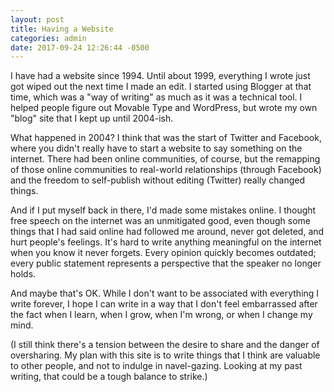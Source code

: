 ```yaml
---
layout: post
title: Having a Website
categories: admin
date: 2017-09-24 12:26:44 -0500
---
```


I have had a website since 1994. Until about 1999, everything I wrote just got wiped out the next time I made an edit. I started using Blogger at that time, which was a "way of writing" as much as it was a technical tool. I helped people figure out Movable Type and WordPress, but wrote my own "blog" site that I kept up until 2004-ish.

What happened in 2004? I think that was the start of Twitter and Facebook, where you didn't really have to start a website to say something on the internet. There had been online communities, of course, but the remapping of those online communities to real-world relationships (through Facebook) and the freedom to self-publish without editing (Twitter) really changed things.

And if I put myself back in there, I'd made some mistakes online. I thought free speech on the internet was an unmitigated good, even though some things that I had said online had followed me around, never got deleted, and hurt people's feelings. It's hard to write anything meaningful on the internet when you know it never forgets. Every opinion quickly becomes outdated; every public statement represents a perspective that the speaker no longer holds.

And maybe that's OK. While I don't want to be associated with everything I write forever, I hope I can write in a way that I don't feel embarrassed after the fact when I learn, when I grow, when I'm wrong, or when I change my mind.

(I still think there's a tension between the desire to share and the danger of oversharing. My plan with this site is to write things that I think are valuable to other people, and not to indulge in navel-gazing. Looking at my past writing, that could be a tough balance to strike.)
